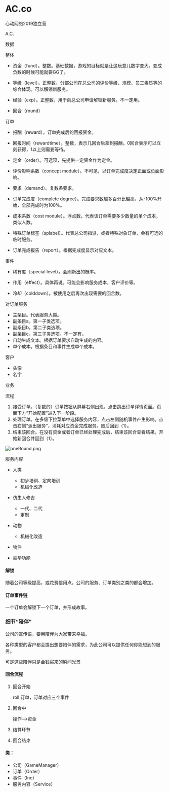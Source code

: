 # AC.co
心动网络2019独立营

A.C.

数据

整体

- 资金（fund）。整数。基础数据，游戏的目标就是让这玩意儿数字变大。变成负数的时候可能就要GG了。

- 等级（level）。正整数。分部公司在总公司的评价等级、规模、员工素质等的综合体现。可以解锁新服务。

- 经验（exp）。正整数，用于向总公司申请解锁新服务。不一定用。
- 回合（round）

订单

- 报酬（reward）。订单完成后的回报资金。

- 回报时间（rewardtime）。整数，表示几回合后拿到报酬。0回合表示可以立刻获得，1以上则需要等待。

- 定金（order）。可选项，先提供一定资金作为定金。

- 评价影响系数（concept module）。不可见，以订单完成度决定正面或负面影响。

- 要求（demand）。复数条要求。

- 订单完成度（complete degree）。完成要求数越多百分比越高，从-100%开始，全部完成时为100%。

- 成本系数（cost module）。浮点数。代表该订单需要多少数量的单个成本，类似人数。

- 特殊订单标签（splabel）。代表总公司指派，或者特殊对象订单，会有可选的临时服务。

- 订单完成报告（report）。根据完成度显示对应文本。

事件

- 稀有度（special level）。会刷新出的概率。

- 作用（effect）。具体再说。可能会影响服务成本，客户评价等。

- 冷却（colddown）。被使用之后再次出现需要的回合数。

对订单服务

- 主条目。代表服务大类。
- 副条目a。第一子类选项。
- 副条目b。第二子类选项。
- 副条目c。第三子类选项。不一定有。
- 自动生成文本。根据订单要求自动生成的内容。
- 单个成本。根据条目和事件生成单个成本。

客户

- 头像
- 名字

业务

流程

1. 接受订单。（复数的）订单按钮从屏幕右侧出现，点击跳出订单详情页面。页面下方“开始配置”进入下一阶段。
2. 处理订单。在多级下拉菜单中选择服务内容，点击左侧随机事件产生影响。点击右侧“派出服务”，消耗对应资金完成服务。随后回到（1）。
3. 结束该回合。在没有资金或者订单已经处理完成后，结束该回合查看结果。开始新回合并回到（1）。

![oneRound.png](https://i.loli.net/2019/12/14/OrMfejQgyuEvI1F.png)

服务内容

- 人类
  - 初步培训、定向培训
  - 机械化改造

- 仿生人修吉
  - 一代、二代
  - 定制

- 动物
  - 机械化改造

- 物件

- 豪华功能

#### 解锁

随着公司等级提高，或花费信用点，公司的服务、订单类别之类的都会增加。

#### 订单事件链

一个订单会解锁下一个订单，并形成故事。

### 细节“陪伴”

公司的宣传语，要用陪伴为大家带来幸福。

各种类型的客户都会提出想要陪伴的需求，为此公司可以提供任何你能想到的服务。

可是这些陪伴只是金钱买来的瞬间光景



#### 回合流程

1. 回合开始

   roll 订单，订单对应三个事件

2. 回合中

   操作——>资金

3. 结算环节

   

4. 回合结束



#### 类：

- 公司（GameManager）
- 订单（Order）
- 事件（Inc）
- 服务内容（Service）





